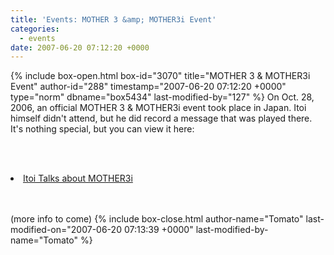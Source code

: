 ```yaml
---
title: 'Events: MOTHER 3 &amp; MOTHER3i Event'
categories:
  - events
date: 2007-06-20 07:12:20 +0000
---
```

{% include box-open.html box-id="3070" title="MOTHER 3 & MOTHER3i Event" author-id="288" timestamp="2007-06-20 07:12:20 +0000" type="norm" dbname="box5434" last-modified-by="127" %}
On Oct. 28, 2006, an official MOTHER 3 & MOTHER3i event took place in Japan. Itoi himself didn't attend, but he did record a message that was played there. It's nothing special, but you can view it here:

<br /><br />
<li><a href="http://www.youtube.com/watch?v=-gYu1OwFCG0">Itoi Talks about MOTHER3i</a></li>

<br /><br />
(more info to come)
{% include box-close.html author-name="Tomato" last-modified-on="2007-06-20 07:13:39 +0000" last-modified-by-name="Tomato" %}
